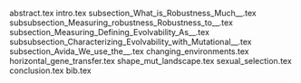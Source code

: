 abstract.tex
intro.tex
subsection_What_is_Robustness_Much__.tex
subsubsection_Measuring_robustness_Robustness_to__.tex
subsection_Measuring_Defining_Evolvability_As__.tex
subsubsection_Characterizing_Evolvability_with_Mutational__.tex
subsection_Avida_We_use_the__.tex
changing_environments.tex
horizontal_gene_transfer.tex
shape_mut_landscape.tex
sexual_selection.tex
conclusion.tex
bib.tex
